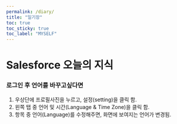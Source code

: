 ```yaml
---
permalink: /diary/
title: "일기장"
toc: true
toc_sticky: true
toc_label: "MYSELF"
---
```

# **Salesforce 오늘의 지식**

### 로그인 후 언어를 바꾸고싶다면

1. 우상단에 프로필사진을 누르고, 설정(setting)을 클릭 함.
2. 왼쪽 탭 중 언어 및 시간(Language & Time Zone)을 클릭 함.
3. 항목 중 언어(Language)를 수정해주면, 화면에 보여지는 언어가 변경됨.
